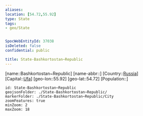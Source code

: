 ```yaml
---
aliases: 
location: [54.72,55.92]
type: State
tags:
- geo/State


SpocWebEntityId: 37038
isDeleted: false
confidential: public

title: State-Bashkortostan~Republic
---
```

[name::Bashkortostan~Republic]
[name-abbr::]
[Country::[Russia](geo/Continent/Europe/Russia.md)]
[Capital::[Ufa](geo/Continent/Europe/Russia/City/Ufa.md)]
[geo-lon::55.92]
[geo-lat::54.72]
[Population::]



```leaflet
id: State-Bashkortostan~Republic
geojsonFolder: ./State-Bashkortostan~Republic/
markerFolder: ./State-Bashkortostan~Republic/City
zoomFeatures: true 
minZoom: 2 
maxZoom: 18
```


